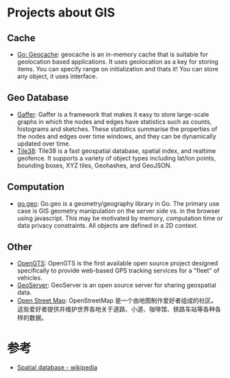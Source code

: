 # Projects about GIS

## Cache

- [Go: Geocache](https://github.com/melihmucuk/geocache): geocache is an in-memory cache that is suitable for geolocation based applications. It uses geolocation as a key for storing items. You can specify range on initialization and thats it! You can store any object, it uses interface.

## Geo Database

- [Gaffer](https://github.com/GovernmentCommunicationsHeadquarters/Gaffer): Gaffer is a framework that makes it easy to store large-scale graphs in which the nodes and edges have statistics such as counts, histograms and sketches. These statistics summarise the properties of the nodes and edges over time windows, and they can be dynamically updated over time.
- [Tile38](https://github.com/tidwall/tile38): Tile38 is a fast geospatial database, spatial index, and realtime geofence. It supports a variety of object types including lat/lon points, bounding boxes, XYZ tiles, Geohashes, and GeoJSON.

## Computation

- [go.geo](https://github.com/paulmach/go.geo): Go.geo is a geometry/geography library in Go. The primary use case is GIS geometry manipulation on the server side vs. in the browser using javascript. This may be motivated by memory, computation time or data privacy constraints. All objects are defined in a 2D context.

## Other

- [OpenGTS](http://www.opengts.org/): OpenGTS is the first available open source project designed specifically to provide web-based GPS tracking services for a "fleet" of vehicles.
- [GeoServer](http://geoserver.org/): GeoServer is an open source server for sharing geospatial data.
- [Open Street Map](http://www.openstreetmap.org/): OpenStreetMap 是一个由地图制作爱好者组成的社区。这些爱好者提供并维护世界各地关于道路、小道、咖啡馆、铁路车站等各种各样的数据。

# 参考

- [Spatial database - wikipedia](https://wiki2.org/en/Spatial_database)
